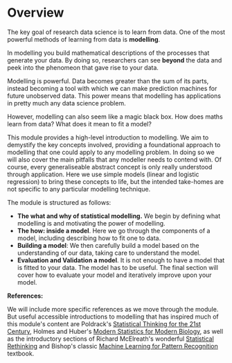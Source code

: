 # Overview

The key goal of research data science is to learn from data. One of the most powerful methods of learning from data is **modelling**.

In modelling you build mathematical descriptions of the processes that generate your data. By doing so, researchers can see __beyond__ the data and peek into the phenomeon that gave rise to your data. 

Modelling is powerful. Data becomes greater than the sum of its parts, instead becoming a tool with which we can make prediction machines for future unobserved data. This power means that modelling has applications in pretty much any data science problem.

However, modelling can also seem like a magic black box. How does maths learn from data? What does it mean to fit a model? 

This module provides a high-level introduction to modelling. We aim to demystify the key concepts involved, providing a foundational approach to modelling that one could apply to any modelling problem. In doing so we will also cover the main pitfalls that any modeller needs to contend with. Of course, every generaliseable abstract concept is only really understood through application. Here we use simple models (linear and logistic regression) to bring these concepts to life, but the intended take-homes are not specific to any particular modelling technique. 


The module is structured as follows: 

- **The what and why of statistical modelling.** We begin by defining what modelling is and motivating the power of modelling.
- **The how: inside a model**. Here we go through the components of a model, including describing how to fit one to data.
- **Building a model**: We then carefully build a model based on the understanding of our data, taking care to understand the model.
- **Evaluation and Validation a model**. It is not enough to have a model that is fitted to your data. The model has to be useful. The final section will cover how to evaluate your model and iteratively improve upon your model.


**References:**

We will include more specific references as we move through the module. But useful accessible introductions to modelling that has inspired much of this module's content are Poldrack's [Statistical Thinking for the 21st Century](https://web.stanford.edu/group/poldracklab/statsthinking21/index.html), Holmes and Huber's [Modern Statistics for Modern Biology](https://web.stanford.edu/class/bios221/book/Chap-Models.html), as well as the introductory sections of Richard McElreath's wonderful [Statistical Rethinking](https://xcelab.net/rm/statistical-rethinking/) and Bishop's classic [Machine Learning for Pattern Recognition](http://users.isr.ist.utl.pt/~wurmd/Livros/school/Bishop%20-%20Pattern%20Recognition%20And%20Machine%20Learning%20-%20Springer%20%202006.pdf) textbook.


